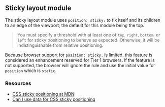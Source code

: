 ## Sticky layout module

The sticky layout module uses `position: sticky;` to fix itself and its children to an edge of the viewport; the default for this module being the top.

> You must specify a threshold with at least one of `top`, `right`, `bottom`, or `left` for sticky positioning to behave as expected. Otherwise, it will be indistinguishable from relative positioning.

Because browser support for `position: sticky;` is limited, this feature is considered an enhancement reserved for Tier 1 browsers. If the feature is not supported, the browser will ignore the rule and use the initial value for `position` which is `static`.

### Resources

* [CSS sticky positioning at MDN](https://developer.mozilla.org/en-US/docs/Web/CSS/position#Sticky_positioning)
* [Can I use data for CSS sticky positioning](http://caniuse.com/#feat=css-sticky)
